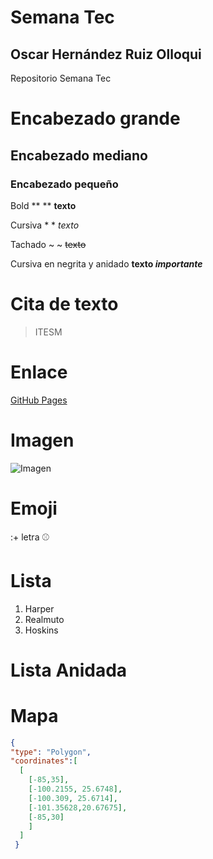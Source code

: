 # Semana Tec
## Oscar Hernández Ruiz Olloqui
Repositorio Semana Tec

# Encabezado grande
## Encabezado mediano
### Encabezado pequeño

Bold ** ** **texto**

Cursiva * * *texto*

Tachado ~ ~ ~~texto~~

Cursiva en negrita y anidado **texto _importante_**

# Cita de texto
> ITESM

# Enlace
[GitHub Pages](https://pages.github.com/)

# Imagen
![Imagen](https://img.mlbstatic.com/mlb-images/image/private/t_16x9/t_w2208/mlb/kqpmsiks5sfn6fojbdrh.png)

# Emoji
:+ letra
⚾

# Lista
1. Harper
2. Realmuto
3. Hoskins

# Lista Anidada


# Mapa
```geojson
{
"type": "Polygon",
"coordinates":[
  [
    [-85,35],
    [-100.2155, 25.6748],
    [-100.309, 25.6714],
    [-101.35628,20.67675],
    [-85,30]
    ]
  ]
 }
 ```
    


  
